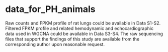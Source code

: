 # data_for_PH_animals
Raw counts and FPKM profile of rat lungs could be available in Data S1-S2. Filtered FPKM profile and related hemodynamic and echocardiographic data used in WGCNA could be available in Data S3-S4. The raw sequencing files that support the findings of this study are available from the corresponding author upon reasonable request.
